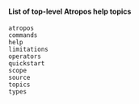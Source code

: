 #### List of top-level Atropos help topics
```
atropos
commands
help
limitations
operators
quickstart
scope
source
topics
types
```
